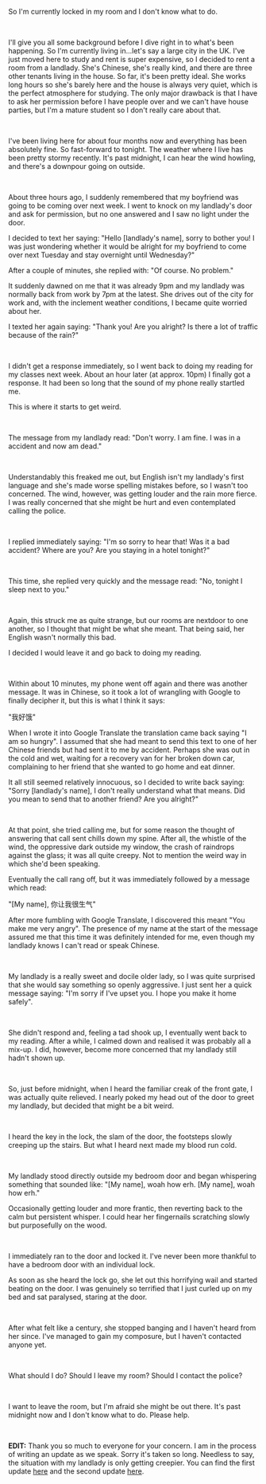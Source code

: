 So I'm currently locked in my room and I don't know what to do.

 &nbsp;

I'll give you all some background before I dive right in to what's been happening. So I'm currently living in...let's say a large city in the UK. I've just moved here to study and rent is super expensive, so I decided to rent a room from a landlady. She's Chinese, she's really kind, and there are three other tenants living in the house. So far, it's been pretty ideal. She works long hours so she's barely here and the house is always very quiet, which is the perfect atmosphere for studying. The only major drawback is that I have to ask her permission before I have people over and we can't have house parties, but I'm a mature student so I don't really care about that.

 &nbsp;

I've been living here for about four months now and everything has been absolutely fine. So fast-forward to tonight. The weather where I live has been pretty stormy recently. It's past midnight, I can hear the wind howling, and there's a downpour going on outside.

 &nbsp;

About three hours ago, I suddenly remembered that my boyfriend was going to be coming over next week. I went to knock on my landlady's door and ask for permission, but no one answered and I saw no light under the door.

I decided to text her saying: "Hello [landlady's name], sorry to bother you! I was just wondering whether it would be alright for my boyfriend to come over next Tuesday and stay overnight until Wednesday?"

After a couple of minutes, she replied with: "Of course. No problem."

It suddenly dawned on me that it was already 9pm and my landlady was normally back from work by 7pm at the latest. She drives out of the city for work and, with the inclement weather conditions, I became quite worried about her.

I texted her again saying: "Thank you! Are you alright? Is there a lot of traffic because of the rain?"

 &nbsp;

I didn't get a response immediately, so I went back to doing my reading for my classes next week. About an hour later (at approx. 10pm) I finally got a response. It had been so long that the sound of my phone really startled me.

This is where it starts to get weird.

 &nbsp;

The message from my landlady read: "Don't worry. I am fine. I was in a accident and now am dead."

 &nbsp;

Understandably this freaked me out, but English isn't my landlady's first language and she's made worse spelling mistakes before, so I wasn't too concerned. The wind, however, was getting louder and the rain more fierce. I was really concerned that she might be hurt and even contemplated calling the police.

 &nbsp;

I replied immediately saying: "I'm so sorry to hear that! Was it a bad accident? Where are you? Are you staying in a hotel tonight?"

 &nbsp;

This time, she replied very quickly and the message read: "No, tonight I sleep next to you."
 
&nbsp;

Again, this struck me as quite strange, but our rooms are nextdoor to one another, so I thought that might be what she meant. That being said, her English wasn't normally this bad.

I decided I would leave it and go back to doing my reading.

 &nbsp;

Within about 10 minutes, my phone went off again and there was another message. It was in Chinese, so it took a lot of wrangling with Google to finally decipher it, but this is what I think it says:

"我好饿"

When I wrote it into Google Translate the translation came back saying "I am so hungry". I assumed that she had meant to send this text to one of her Chinese friends but had sent it to me by accident. Perhaps she was out in the cold and wet, waiting for a recovery van for her broken down car, complaining to her friend that she wanted to go home and eat dinner.

It all still seemed relatively innocuous, so I decided to write back saying: "Sorry [landlady's name], I don't really understand what that means. Did you mean to send that to another friend? Are you alright?"

 &nbsp;

At that point, she tried calling me, but for some reason the thought of answering that call sent chills down my spine. After all, the whistle of the wind, the oppressive dark outside my window, the crash of raindrops against the glass; it was all quite creepy. Not to mention the weird way in which she'd been speaking.

Eventually the call rang off, but it was immediately followed by a message which read:

"[My name], 你让我很生气"

After more fumbling with Google Translate, I discovered this meant "You make me very angry". The presence of my name at the start of the message assured me that this time it was definitely intended for me, even though my landlady knows I can't read or speak Chinese.

 &nbsp;

My landlady is a really sweet and docile older lady, so I was quite surprised that she would say something so openly aggressive. I just sent her a quick message saying: "I'm sorry if I've upset you. I hope you make it home safely".

 &nbsp;

She didn't respond and, feeling a tad shook up, I eventually went back to my reading. After a while, I calmed down and realised it was probably all a mix-up. I did, however, become more concerned that my landlady still hadn't shown up.

 &nbsp;

So, just before midnight, when I heard the familiar creak of the front gate, I was actually quite relieved. I nearly poked my head out of the door to greet my landlady, but decided that might be a bit weird.

&nbsp; 

I heard the key in the lock, the slam of the door, the footsteps slowly creeping up the stairs. But what I heard next made my blood run cold.

 &nbsp;

My landlady stood directly outside my bedroom door and began whispering something that sounded like: "[My name], woah how erh. [My name], woah how erh."

Occasionally getting louder and more frantic, then reverting back to the calm but persistent whisper. I could hear her fingernails scratching slowly but purposefully on the wood.

&nbsp; 

I immediately ran to the door and locked it. I've never been more thankful to have a bedroom door with an individual lock.

As soon as she heard the lock go, she let out this horrifying wail and started beating on the door. I was genuinely so terrified that I just curled up on my bed and sat paralysed, staring at the door.

 &nbsp;

After what felt like a century, she stopped banging and I haven't heard from her since. I've managed to gain my composure, but I haven't contacted anyone yet.

 &nbsp;

What should I do? Should I leave my room? Should I contact the police?

 &nbsp;

I want to leave the room, but I'm afraid she might be out there. It's past midnight now and I don't know what to do. Please help.

 &nbsp;

**EDIT:** Thank you so much to everyone for your concern. I am in the process of writing an update as we speak. Sorry it's taken so long. Needless to say, the situation with my landlady is only getting creepier. You can find the first update [here](https://www.reddit.com/r/nosleep/comments/7th2xo/update_my_landlady_is_acting_really_creepy_and_i/) and the second update [here](https://www.reddit.com/r/nosleep/comments/7tor0y/update_no_2_my_landlady_is_acting_really_creepy/).
